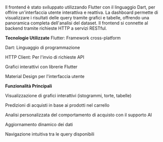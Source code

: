 Il frontend è stato sviluppato utilizzando Flutter con il linguaggio Dart, per offrire un'interfaccia utente interattiva e reattiva. La dashboard permette di visualizzare i risultati delle query tramite grafici e tabelle, offrendo una panoramica completa dell'analisi del dataset. Il frontend si connette al backend tramite richieste HTTP a servizi RESTful.

**Tecnologie Utilizzate**
Flutter: Framework cross-platform

Dart: Linguaggio di programmazione

HTTP Client: Per l'invio di richieste API

Grafici interattivi con librerie Flutter

Material Design per l'interfaccia utente

**Funzionalità Principali**

Visualizzazione di grafici interattivi (istogrammi, torte, tabelle)

Predizioni di acquisti in base ai prodotti nel carrello

Analisi personalizzata del comportamento di acquisto con il supporto AI

Aggiornamento dinamico dei dati

Navigazione intuitiva tra le query disponibili
